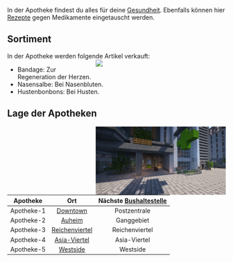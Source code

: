 In der Apotheke findest du alles für deine [Gesundheit](../../pages/krankheiten/gesundheit.md). Ebenfalls können hier [Rezepte](../../pages/krankheiten/rezepte.md) gegen Medikamente eingetauscht werden.

## Sortiment 
In der Apotheke werden folgende Artikel verkauft: <img align="right" width="300" eight="150" src="../../../assets/image/biz/apotheke/Apotheke-Kaufmenü.png">

* Bandage: Zur Regeneration der Herzen.
* Nasensalbe: Bei Nasenbluten.
* Hustenbonbons: Bei Husten.

## Lage der Apotheken 

<img align="right" width="300" eight="150" src="../../../assets/image/biz/apotheke/Apotheke-1.png" alt="Apotheke-1" title="Apotheke-1">

| Apotheke | Ort | Nächste [Bushaltestelle](../../pages/öpnv/bus.md) |
|:-:|:-:|:-:|
| Apotheke-1 | [Downtown](../../pages/gebiete/downtown.md) | Postzentrale |
| Apotheke-2 | [Auheim](../../pages/gebiete/auheim.md) | Ganggebiet |
| Apotheke-3 | [Reichenviertel](../../pages/gebiete/reichenviertel.md) | Reichenviertel |
| Apotheke-4 | [Asia-Viertel](../../pages/gebiete/asiaviertel.md) | Asia-Viertel |
| Apotheke-5 | [Westside](../../pages/gebiete/westside.md) | Westside |
